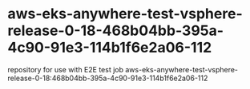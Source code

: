 # aws-eks-anywhere-test-vsphere-release-0-18-468b04bb-395a-4c90-91e3-114b1f6e2a06-112
repository for use with E2E test job aws-eks-anywhere-test-vsphere-release-0-18:468b04bb-395a-4c90-91e3-114b1f6e2a06-112
